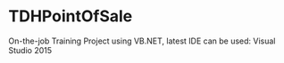 # TDHPointOfSale
 On-the-job Training Project using VB.NET, latest IDE can be used: Visual Studio 2015
